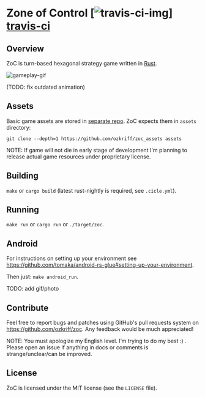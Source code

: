 # Zone of Control [![travis-ci-img][]] [travis-ci]


## Overview

ZoC is turn-based hexagonal strategy game written in
[Rust][].

![gameplay-gif][]

(TODO: fix outdated animation)


## Assets

Basic game assets are stored in [separate repo][].
ZoC expects them in `assets` directory:

`git clone --depth=1 https://github.com/ozkriff/zoc_assets assets`

NOTE: If game will not die in early stage of development I'm planning
to release actual game resources under proprietary license.


## Building

`make` or `cargo build` (latest rust-nightly is required, see `.cicle.yml`).


## Running

`make run` or `cargo run` or `./target/zoc`.


## Android

For instructions on setting up your environment see
https://github.com/tomaka/android-rs-glue#setting-up-your-environment.

Then just: `make android_run`.

TODO: add gif/photo


## Contribute

Feel free to report bugs and patches using GitHub's pull requests
system on https://github.com/ozkriff/zoc. Any feedback would be much
appreciated!

NOTE: You must apologize my English level. I’m trying to do my best :) . Please open an issue if anything in docs or comments is strange/unclear/can be improved.


## License

ZoC is licensed under the MIT license (see the `LICENSE` file).


[rust]: https://rust-lang.org
[gameplay-gif]: http://i.imgur.com/U0iHH5R.gif
[separate repo]: https://github.com/ozkriff/zoc_assets
[travis-ci-img]: https://travis-ci.org/ozkriff/zoc.png?branch=master
[travis-ci]: https://travis-ci.org/ozkriff/zoc
